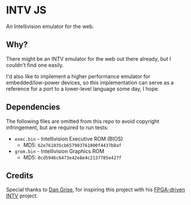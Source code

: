 # INTV JS

An Intellivision emulator for the web.

## Why?

There might be an INTV emulator for the web out there already, but I couldn't
find one easily.

I'd also like to implement a higher performance emulator for embedded/low-power
devices, so this implementation can serve as a reference for a port to a
lower-level language some day, I hope.

## Dependencies

The following files are omitted from this repo to avoid copyright infringement,
but are required to run tests:

- `exec.bin` - Intellivision Executive ROM (BIOS)
  - MD5: `62e761035cb657903761800f4437b8af`
- `grom.bin` - Intellivision Graphics ROM
  - MD5: `0cd5946c6473e42e8e4c2137785e427f`

## Credits

Special thanks to [Dan Grise](https://www.youtube.com/@dangrise6182), for
inspiring this project with his [FPGA-driven
INTV](https://www.youtube.com/watch?v=3CrwzyJIzMI) project.